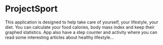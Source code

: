 # ProjectSport

This application is designed to help take care of yourself, your lifestyle, your diet.
You can calculate your food calories, body mass index and keep their graphed statistics. 
App also have a step counter and activity where you can read some interesting articles about
healthy lifestyle...
